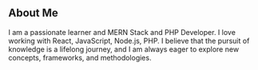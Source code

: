 <h2>About Me</h2>
I am a passionate learner and MERN Stack and PHP Developer. I love working with React, JavaScript, Node.js, PHP. I believe that the pursuit of knowledge is a lifelong journey, and I am always eager to explore new concepts, frameworks, and methodologies.

</br>
</br>
<!-- <picture>
<source 
  srcset="https://github-readme-stats.vercel.app/api?username=surajaswal29&show_icons=true&&theme=radical"
  media="(prefers-color-scheme: dark)"
/>
<source
  srcset="https://github-readme-stats.vercel.app/api?username=surajaswal29&show_icons=true"
  media="(prefers-color-scheme: light), (prefers-color-scheme: no-preference)"
/>
<img src="https://github-readme-stats.vercel.app/api?username=surajaswal29&show_icons=true" />
</picture> -->

<!-- <picture>
<source 
  srcset="https://github-readme-stats.vercel.app/api/top-langs/?username=surajaswal29&show_icons=true&theme=dark"
  media="(prefers-color-scheme: dark)"
/>
<source
  srcset="https://github-readme-stats.vercel.app/api/top-langs/?username=surajaswal29&show_icons=true"
  media="(prefers-color-scheme: light), (prefers-color-scheme: no-preference)"
/>
<img src="https://github-readme-stats.vercel.app/api/top-langs/?username=surajaswal29&show_icons=true" />
</picture> -->
